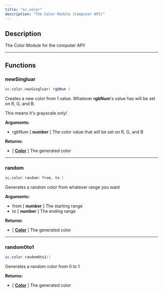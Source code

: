 ```yaml
---
title: "sc.color"
description: "The Color Module (Computer API)"
---
```


## Description

The Color Module for the computer API!

---

## Functions

### newSingluar

```lua
sc.color.newSingluar( rgbNum )
```

Creates a new color from 1 value. Whatever **rgbNum**'s value has will be set on R, G, and B.

This means it's grayscale only!

**Arguments:**
- rgbNum [ **number** ] The color value that will be set on R, G, and B

**Returns:**
- [ **[Color](https://scrapmechanicdocs.com/docs/Game-Script-Environment/Userdata/Color)** ] The generated color

---

### random

```lua
sc.color.random( from, to )
```

Generates a random color from whatever range you want

**Arguments:**
- from [ **number** ] The starting range
- to [ **number** ] The ending range

**Returns:**
- [ **[Color](https://scrapmechanicdocs.com/docs/Game-Script-Environment/Userdata/Color)** ] The generated color

---

### random0to1

```lua
sc.color.random0to1()
```

Generates a random color from 0 to 1

**Returns:**
- [ **[Color](https://scrapmechanicdocs.com/docs/Game-Script-Environment/Userdata/Color)** ] The generated color
